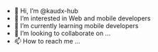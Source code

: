 - 👋 Hi, I’m @kaudx-hub
- 👀 I’m interested in Web and mobile developers
- 🌱 I’m currently learning mobile developers 
- 💞️ I’m looking to collaborate on ...
- 📫 How to reach me ...

<!---
kaudx-hub/kaudx-hub is a ✨ special ✨ repository because its `README.md` (this file) appears on your GitHub profile.
You can click the Preview link to take a look at your changes.
--->
